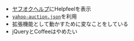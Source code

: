 <ul>
  <li><a href="https://www.yahoo-help.jp/app/home/p/353">ヤフオクヘルプ</a>にHelpfeelを表示</li>
  <li><a href="https://helpfeel.notainc.com/helpdata/yahoo-auction.json"><code>yahoo-auction.json</code></a>を利用</li>
  <li>拡張機能として動かすために変なことをしている</li>
  <li>jQueryとCoffeeはやめたい</li>
</ul>
